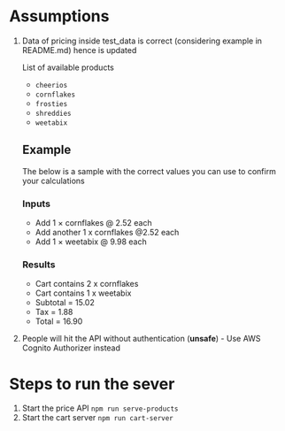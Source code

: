 # Assumptions
1. Data of pricing inside test_data is correct (considering example in README.md) hence is updated

    List of available products
    * `cheerios`
    * `cornflakes`
    * `frosties`
    * `shreddies`
    * `weetabix`

    ## Example
    The below is a sample with the correct values you can use to confirm your calculations

    ### Inputs
    * Add 1 × cornflakes @ 2.52 each
    * Add another 1 x cornflakes @2.52 each
    * Add 1 × weetabix @ 9.98 each
    
    ### Results  
    * Cart contains 2 x cornflakes
    * Cart contains 1 x weetabix
    * Subtotal = 15.02
    * Tax = 1.88
    * Total = 16.90
2. People will hit the API without authentication (**unsafe**) - Use AWS Cognito Authorizer instead

# Steps to run the sever
1. Start the price API `npm run serve-products`
1. Start the cart server `npm run cart-server`
